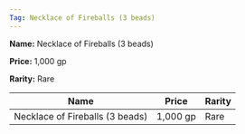 ```yaml
---
Tag: Necklace of Fireballs (3 beads)
---
```


**Name:** Necklace of Fireballs (3 beads)

**Price:** 1,000 gp

**Rarity:** Rare

| Name     | Price     | Rarity     |
| -------- | --------- | ---------- |
| Necklace of Fireballs (3 beads) | 1,000 gp | Rare |

